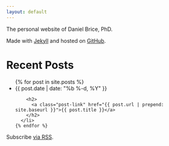 ```yaml
---
layout: default
---
```


The personal website of Daniel Brice, PhD.

Made with [Jekyll](http://jekyllrb.com/) and hosted on [GitHub](https://github.com/).

<div class="home">

  <h1 class="page-heading">Recent Posts</h1>

  <ul class="post-list">
    {% for post in site.posts %}
      <li>
        <span class="post-meta">{{ post.date | date: "%b %-d, %Y" }}</span>

        <h2>
          <a class="post-link" href="{{ post.url | prepend: site.baseurl }}">{{ post.title }}</a>
        </h2>
      </li>
    {% endfor %}
  </ul>

  <p class="rss-subscribe">Subscribe <a href="{{ "/feed.xml" | prepend: site.baseurl }}">via RSS</a>.</p>

</div>


